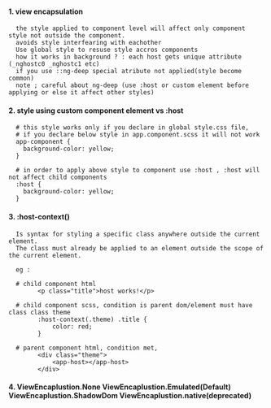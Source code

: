 #### 1. view encapsulation

      the style applied to component level will affect only component style not outside the component. 
      avoids style interfearing with eachother
      Use global style to resuse style accros components
      how it works in background ? : each host gets unique attribute (_nghostc0 _nghostc1 etc) 
      if you use ::ng-deep special atribute not applied(style become common) 
      note ; careful about ng-deep (use :host or custom element before applying or else it affect other styles)
      

#### 2. style using custom component element vs :host 
      
      # this style works only if you declare in global style.css file, 
      # if you declare below style in app.component.scss it will not work
      app-component {
        background-color: yellow;
      }
      
      # in order to apply above style to component use :host , :host will not affect child components
      :host {
        background-color: yellow;
      }


#### 3. :host-context()

      Is syntax for styling a specific class anywhere outside the current element. 
      The class must already be applied to an element outside the scope of the current element.

      eg : 

      # child component html
            <p class="title">host works!</p>

      # child component scss, condition is parent dom/element must have class class theme
            :host-context(.theme) .title {
                color: red;
            }

      # parent component html, condition met,
            <div class="theme">
                <app-host></app-host>
            </div>

      


#### 4. ViewEncaplustion.None ViewEncaplustion.Emulated(Default) ViewEncaplustion.ShadowDom ViewEncaplustion.native(deprecated)

